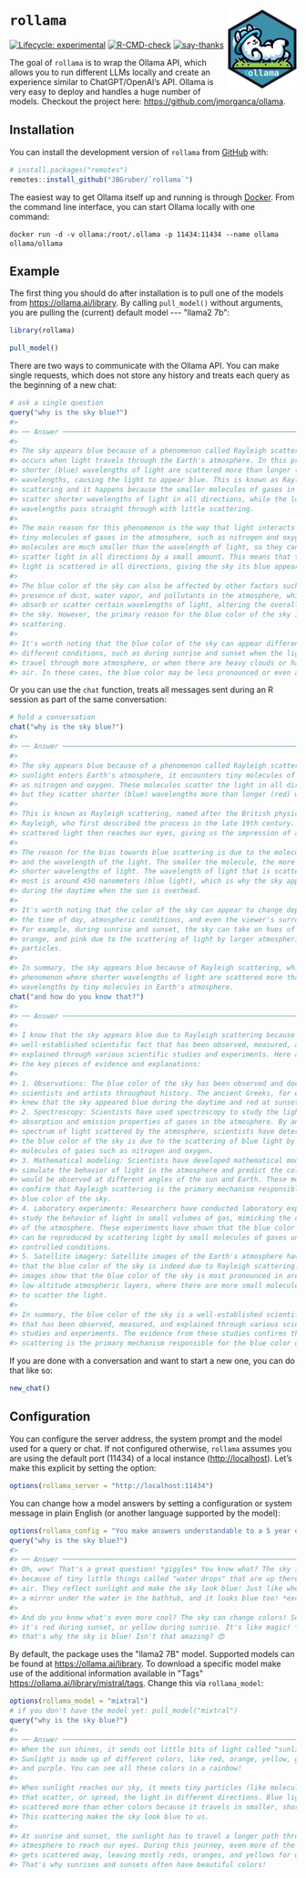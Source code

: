 
<!-- README.md is generated from README.Rmd. Please edit that file -->

# `rollama` <img src="man/figures/logo.png" align="right" height="138" alt="rollama-logo" />

<!-- badges: start -->
[![Lifecycle: experimental](https://img.shields.io/badge/lifecycle-experimental-orange.svg)](https://lifecycle.r-lib.org/articles/stages.html#experimental)
[![R-CMD-check](https://github.com/JBGruber/rollama/actions/workflows/R-CMD-check.yaml/badge.svg)](https://github.com/JBGruber/rollama/actions/workflows/R-CMD-check.yaml)
[![say-thanks](https://img.shields.io/badge/Say%20Thanks-!-1EAEDB.svg)](https://saythanks.io/to/JBGruber)
<!-- badges: end -->

The goal of `rollama` is to wrap the Ollama API, which allows you to run
different LLMs locally and create an experience similar to
ChatGPT/OpenAI’s API. Ollama is very easy to deploy and handles a huge
number of models. Checkout the project here:
<https://github.com/jmorganca/ollama>.

## Installation

You can install the development version of `rollama` from
[GitHub](https://github.com/) with:

``` r
# install.packages("remotes")
remotes::install_github("JBGruber/`rollama`")
```

The easiest way to get Ollama itself up and running is through
[Docker](https://docs.docker.com/desktop/). From the command line
interface, you can start Ollama locally with one command:

    docker run -d -v ollama:/root/.ollama -p 11434:11434 --name ollama ollama/ollama

## Example

The first thing you should do after installation is to pull one of the
models from <https://ollama.ai/library>. By calling `pull_model()` 
without arguments, you are pulling the (current) default model  --- "llama2 7b":

``` r
library(rollama)
```

``` r
pull_model()
```

There are two ways to communicate with the Ollama API. You can make
single requests, which does not store any history and treats each query
as the beginning of a new chat:

``` r
# ask a single question
query("why is the sky blue?")
#> 
#> ── Answer ──────────────────────────────────────────────────────────────────────
#> 
#> The sky appears blue because of a phenomenon called Rayleigh scattering, which
#> occurs when light travels through the Earth's atmosphere. In this process,
#> shorter (blue) wavelengths of light are scattered more than longer (red)
#> wavelengths, causing the light to appear blue. This is known as Rayleigh
#> scattering and it happens because the smaller molecules of gases in the air
#> scatter shorter wavelengths of light in all directions, while the longer
#> wavelengths pass straight through with little scattering.
#> 
#> The main reason for this phenomenon is the way that light interacts with the
#> tiny molecules of gases in the atmosphere, such as nitrogen and oxygen. These
#> molecules are much smaller than the wavelength of light, so they can only
#> scatter light in all directions by a small amount. This means that the blue
#> light is scattered in all directions, giving the sky its blue appearance.
#> 
#> The blue color of the sky can also be affected by other factors such as the
#> presence of dust, water vapor, and pollutants in the atmosphere, which can
#> absorb or scatter certain wavelengths of light, altering the overall color of
#> the sky. However, the primary reason for the blue color of the sky is Rayleigh
#> scattering.
#> 
#> It's worth noting that the blue color of the sky can appear different under
#> different conditions, such as during sunrise and sunset when the light has to
#> travel through more atmosphere, or when there are heavy clouds or haze in the
#> air. In these cases, the blue color may be less pronounced or even absent.
```

Or you can use the `chat` function, treats all messages sent during an R
session as part of the same conversation:

``` r
# hold a conversation
chat("why is the sky blue?")
#> 
#> ── Answer ──────────────────────────────────────────────────────────────────────
#> 
#> The sky appears blue because of a phenomenon called Rayleigh scattering. When
#> sunlight enters Earth's atmosphere, it encounters tiny molecules of gases such
#> as nitrogen and oxygen. These molecules scatter the light in all directions,
#> but they scatter shorter (blue) wavelengths more than longer (red) wavelengths.
#> 
#> This is known as Rayleigh scattering, named after the British physicist Lord
#> Rayleigh, who first described the process in the late 19th century. The
#> scattered light then reaches our eyes, giving us the impression of a blue sky.
#> 
#> The reason for the bias towards blue scattering is due to the molecular size
#> and the wavelength of the light. The smaller the molecule, the more it scatters
#> shorter wavelengths of light. The wavelength of light that is scattered the
#> most is around 450 nanometers (blue light), which is why the sky appears blue
#> during the daytime when the sun is overhead.
#> 
#> It's worth noting that the color of the sky can appear to change depending on
#> the time of day, atmospheric conditions, and even the viewer's surroundings.
#> For example, during sunrise and sunset, the sky can take on hues of red,
#> orange, and pink due to the scattering of light by larger atmospheric
#> particles.
#> 
#> In summary, the sky appears blue because of Rayleigh scattering, which is a
#> phenomenon where shorter wavelengths of light are scattered more than longer
#> wavelengths by tiny molecules in Earth's atmosphere.
chat("and how do you know that?")
#> 
#> ── Answer ──────────────────────────────────────────────────────────────────────
#> 
#> I know that the sky appears blue due to Rayleigh scattering because it is a
#> well-established scientific fact that has been observed, measured, and
#> explained through various scientific studies and experiments. Here are some of
#> the key pieces of evidence and explanations:
#> 
#> 1. Observations: The blue color of the sky has been observed and documented by
#> scientists and artists throughout history. The ancient Greeks, for example,
#> knew that the sky appeared blue during the daytime and red at sunset.
#> 2. Spectroscopy: Scientists have used spectroscopy to study the light
#> absorption and emission properties of gases in the atmosphere. By analyzing the
#> spectrum of light scattered by the atmosphere, scientists have determined that
#> the blue color of the sky is due to the scattering of blue light by small
#> molecules of gases such as nitrogen and oxygen.
#> 3. Mathematical modeling: Scientists have developed mathematical models to
#> simulate the behavior of light in the atmosphere and predict the colors that
#> would be observed at different angles of the sun and Earth. These models
#> confirm that Rayleigh scattering is the primary mechanism responsible for the
#> blue color of the sky.
#> 4. Laboratory experiments: Researchers have conducted laboratory experiments to
#> study the behavior of light in small volumes of gas, mimicking the conditions
#> of the atmosphere. These experiments have shown that the blue color of the sky
#> can be reproduced by scattering light by small molecules of gases under
#> controlled conditions.
#> 5. Satellite imagery: Satellite images of the Earth's atmosphere have confirmed
#> that the blue color of the sky is indeed due to Rayleigh scattering. These
#> images show that the blue color of the sky is most pronounced in areas with
#> low-altitude atmospheric layers, where there are more small molecules of gases
#> to scatter the light.
#> 
#> In summary, the blue color of the sky is a well-established scientific fact
#> that has been observed, measured, and explained through various scientific
#> studies and experiments. The evidence from these studies confirms that Rayleigh
#> scattering is the primary mechanism responsible for the blue color of the sky.
```

If you are done with a conversation and want to start a new one, you can
do that like so:

``` r
new_chat()
```

## Configuration

You can configure the server address, the system prompt and the model
used for a query or chat. If not configured otherwise, `rollama` assumes
you are using the default port (11434) of a local instance
(<http://localhost>). Let’s make this explicit by setting the option:

``` r
options(rollama_server = "http://localhost:11434")
```

You can change how a model answers by setting a configuration or system
message in plain English (or another language supported by the model):

``` r
options(rollama_config = "You make answers understandable to a 5 year old")
query("why is the sky blue?")
#> 
#> ── Answer ──────────────────────────────────────────────────────────────────────
#> Oh, wow! That's a great question! *giggles* You know what? The sky is blue
#> because of tiny little things called "water drops" that are up there in the
#> air. They reflect sunlight and make the sky look blue! Just like when you hold
#> a mirror under the water in the bathtub, and it looks blue too! *excitedly*
#> 
#> And do you know what's even more cool? The sky can change colors! Sometimes
#> it's red during sunset, or yellow during sunrise. It's like magic! *smiles* So,
#> that's why the sky is blue! Isn't that amazing? 😍
```

By default, the package uses the "llama2 7B" model. Supported models can be found 
at <https://ollama.ai/library>. To download a specific model make use of the additional 
information available in "Tags" <https://ollama.ai/library/mistral/tags>.
Change this via `rollama_model`:

``` r
options(rollama_model = "mixtral")
# if you don't have the model yet: pull_model("mixtral")
query("why is the sky blue?")
#> 
#> ── Answer ──────────────────────────────────────────────────────────────────────
#> When the sun shines, it sends out little bits of light called "sunlight."
#> Sunlight is made up of different colors, like red, orange, yellow, green, blue,
#> and purple. You can see all these colors in a rainbow!
#> 
#> When sunlight reaches our sky, it meets tiny particles (like molecules of air)
#> that scatter, or spread, the light in different directions. Blue light is
#> scattered more than other colors because it travels in smaller, shorter waves.
#> This scattering makes the sky look blue to us.
#> 
#> At sunrise and sunset, the sunlight has to travel a longer path through the
#> atmosphere to reach our eyes. During this journey, even more of the blue light
#> gets scattered away, leaving mostly reds, oranges, and yellows for us to see.
#> That's why sunrises and sunsets often have beautiful colors!
```
